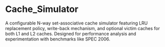 # Cache_Simulator
A configurable N-way set-associative cache simulator featuring LRU replacement policy, write-back mechanism, and optional victim caches for both L1 and L2 caches. Designed for performance analysis and experimentation with benchmarks like SPEC 2006.
